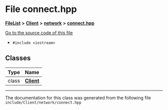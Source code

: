 

# File connect.hpp



[**FileList**](files.md) **>** [**Client**](dir_1d40531e3fb24b9440911b7513f7452b.md) **>** [**network**](dir_368d9dfa45627aaf0586f723c8ba3c63.md) **>** [**connect.hpp**](Client_2network_2connect_8hpp.md)

[Go to the source code of this file](Client_2network_2connect_8hpp_source.md)



* `#include <iostream>`















## Classes

| Type | Name |
| ---: | :--- |
| class | [**Client**](classClient.md) <br> |



















































------------------------------
The documentation for this class was generated from the following file `include/Client/network/connect.hpp`

